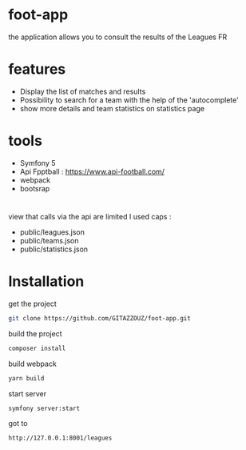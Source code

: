 # foot-app
the application allows you to consult the results of the Leagues FR

# features
- Display the list of matches and results
- Possibility to search for a team with the help of the 'autocomplete' 
- show more details and team statistics on statistics page

# tools
- Symfony 5
- Api Fpptball : https://www.api-football.com/
- webpack
- bootsrap


#
view that calls via the api are limited I used caps :
- public/leagues.json
- public/teams.json
- public/statistics.json

# Installation

get the project
```bash
git clone https://github.com/GITAZZOUZ/foot-app.git 
``` 

build the project 
```bash
composer install
```

build webpack
```bash
yarn build 
```

start server 
```bash
symfony server:start 
```

got to 
```bash
http://127.0.0.1:8001/leagues 
```


